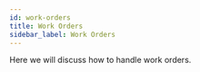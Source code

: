 ```yaml
---
id: work-orders
title: Work Orders
sidebar_label: Work Orders
---
```


Here we will discuss how to handle work orders.
